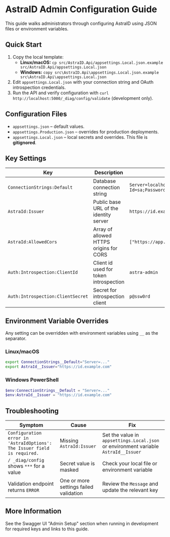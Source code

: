 # AstraID Admin Configuration Guide

This guide walks administrators through configuring AstraID using JSON files or environment variables.

## Quick Start
1. Copy the local template:
   - **Linux/macOS:** `cp src/AstraID.Api/appsettings.Local.json.example src/AstraID.Api/appsettings.Local.json`
   - **Windows:** `copy src\AstraID.Api\appsettings.Local.json.example src\AstraID.Api\appsettings.Local.json`
2. Edit `appsettings.Local.json` with your connection string and OAuth introspection credentials.
3. Run the API and verify configuration with `curl http://localhost:5000/_diag/config/validate` (development only).

## Configuration Files
- `appsettings.json` – default values.
- `appsettings.Production.json` – overrides for production deployments.
- `appsettings.Local.json` – local secrets and overrides. This file is **gitignored**.

## Key Settings
| Key | Description | Example |
|-----|-------------|---------|
| `ConnectionStrings:Default` | Database connection string | `Server=localhost;Database=AstraId;User Id=sa;Password=StrongPass;TrustServerCertificate=True` |
| `AstraId:Issuer` | Public base URL of the identity server | `https://id.example.com` |
| `AstraId:AllowedCors` | Array of allowed HTTPS origins for CORS | `["https://app.example.com"]` |
| `Auth:Introspection:ClientId` | Client id used for token introspection | `astra-admin` |
| `Auth:Introspection:ClientSecret` | Secret for introspection client | `p@ssw0rd` |

## Environment Variable Overrides
Any setting can be overridden with environment variables using `__` as the separator.

### Linux/macOS
```bash
export ConnectionStrings__Default="Server=..."
export AstraId__Issuer="https://id.example.com"
```

### Windows PowerShell
```powershell
$env:ConnectionStrings__Default = "Server=..."
$env:AstraId__Issuer = "https://id.example.com"
```

## Troubleshooting
| Symptom | Cause | Fix |
|---------|-------|-----|
| `Configuration error in 'AstraIdOptions': The Issuer field is required.` | Missing `AstraId:Issuer` | Set the value in `appsettings.Local.json` or environment variable `AstraId__Issuer` |
| `/ _diag/config` shows `***` for a value | Secret value is masked | Check your local file or environment variable |
| Validation endpoint returns `ERROR` | One or more settings failed validation | Review the `Message` and update the relevant key |

## More Information
See the Swagger UI "Admin Setup" section when running in development for required keys and links to this guide.
